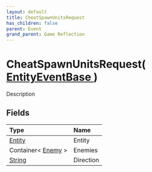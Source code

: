 ```yaml
---
layout: default
title: CheatSpawnUnitsRequest
has_children: false
parent: Event
grand_parent: Game Reflection
---
```

# CheatSpawnUnitsRequest( [ EntityEventBase ](/riftbreaker-wiki/docs/game-reflection/events/entity_event_base/) )
Description 

## Fields

| Type | Name |
|:----------|:--------------|
| [Entity](/riftbreaker-wiki/docs/game-reflection/classes/entity/) | Entity |
| Container< [Enemy](/riftbreaker-wiki/docs/game-reflection/classes/enemy/) > | Enemies |
| [String](/riftbreaker-wiki/docs/game-reflection/components/string/) | Direction |

